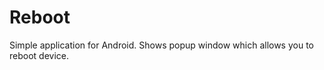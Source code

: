 Reboot
======

Simple application for Android. Shows popup window which allows you to reboot device.
